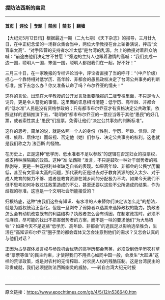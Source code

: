 ### 提防法西斯的幽灵

---

#### [首页](../../../..?n536640) &nbsp;|&nbsp; [评论](../../../../../epoch-comment?n536640) &nbsp;|&nbsp; [专题](../../../../../epoch-special?n536640) &nbsp;|&nbsp; [禁闻](../../../../../epoch-news?n536640) &nbsp;|&nbsp; [禁书](../../../../../books?n536640) &nbsp;|&nbsp; [翻墙](https://github.com/gfw-breaker/nogfw/blob/master/README.md?n536640)


<div class="post_content" id="artbody" itemprop="articleBody">
 <!-- article content begin -->
 <p>
  【大纪元5月12日讯】根据最近一期（二九七期）《天下杂志》的报导，三月廿九日，在中正纪念堂的一场群众集会当中，两位大学教授在台上轮番演说，抨击“文盲率太高”、“对手阵营的支持者水准太低”是台湾的乱源。台上的教授对着群众呐喊：“前途由他们决定甘不甘愿？”旁边的主持人也跟着激情的高喊：“我们变成一边一国，聪明人一国，笨蛋一国，聪明人都跟我们在一起，好不好！”
 </p>
 <p>
  三月三十日，在一家晚报的专栏评论当中，评论者直接了当的呼吁：“（中产阶级）担心一个靠恃相对低学历、高年龄、非都会的愚民政权决定了台湾公共事务的判断标准。接下去怎么办？你又准备认命了吗？布尔乔亚的懦夫！”
 </p>
 <p>
  这样的言论，出现在大学教授的公开发言及重要晚报的二版专栏里面，不只是令人诧异，更是令人警觉的事情。这里面的讯息相当清楚：低学历、高年龄、非都会的“低水准”人民是没有资格参政的；只有都市布尔乔亚才有资格决定公共政策。依照这样的逻辑推演下去，“聪明的”都市布尔乔亚的一票应当等于其他“愚民”的好几票，或者索性禁止“愚民”们投票，免得让他们“决定公共事务的判断标准”。
 </p>
 <p>
  这样的思考，简单的说，就是依照一个人的身份（性别、学历、年龄、信仰、所得、族群、居住地）而歧视、否定他（她）们参与、决定公共事务的权利。这也就是我们称之为
  <ok href="https://www.epochtimes.com/gb/tag/%E6%B3%95%E8%A5%BF%E6%96%AF.html">
   法西斯
  </ok>
  的怪物。
 </p>
 <p>
  在历史上，正是这种“低学历、低水准者不足以参政”的逻辑在否定妇女的投票权，或支持种族隔离的政策。这种“准
  <ok href="https://www.epochtimes.com/gb/tag/%E6%B3%95%E8%A5%BF%E6%96%AF.html">
   法西斯
  </ok>
  ”发言，不只是鼓吹一种对于弱势者的残酷剥夺，更是一种既得利益者缺乏自省的表现。如果高年龄、非都会的公民学历偏低，甚至有文盲率太高的问题，那代表的正是过去对于教育资源的投入太少、对于成人教育的努力不够、或者是教育资源在城乡间的分配极为不均。如果今天我们不但不思考如何补救过往政策造成的不公，甚至还要以这些不公所造成的结果，作为歧视的标准，这岂是一个文明社会所能接受的？
 </p>
 <p>
  归根结底，这种“由我们这些有知识、有水准的人来替你们决定该怎么走”的想法，就是为威权统治正当化。但是一旦剥夺了弱势者以选票来选择政权的能力，执政者怎么会有动机改变既有的利益结构？执政者怎么会有诱因，在制定政策时，必须不怕麻烦，尽可能的找出不损害弱势者的方案，而不是一味的要求他们“为大局牺牲”？如果今天不是这些“低学历、高年龄、非都会”的选民足以影响选举胜负，生活在“高知识布尔乔亚”圈子里的都会媒体又怎会注意到他们的需求？又怎会认真的与他们对话？
 </p>
 <p>
  正因为占尽媒体发言权与参政机会优势的高学历都会菁英，必须受到低学历农村草根“票票等值”的民主约束，才使得我们不用担心如同中国一般，会发生“大跃进”这样的荒谬政策，或是对农村的无情榨取、对农民人权的残酷压制。这是台湾民主的珍贵成就，我们必须提防法西斯幽灵的威胁。──转自台湾大纪元时报
 </p>
 <p>
  <font color="#ffffff">
   (http://www.dajiyuan.com)
  </font>
 </p>
 <!-- article content end -->
 <div id="below_article_ad">
 </div>
</div>


---

原文链接：https://www.epochtimes.com/gb/4/5/12/n536640.htm